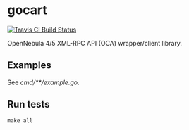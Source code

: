 # gocart

[![Travis CI Build Status](https://travis-ci.org/marthjod/gocart.svg?branch=master)](https://travis-ci.org/marthjod/gocart)

OpenNebula 4/5 XML-RPC API (OCA) wrapper/client library.

## Examples

See _cmd/**/example.go_.

## Run tests

```
make all
```
